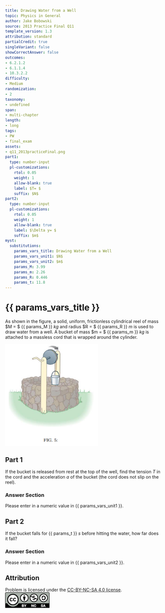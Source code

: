 ```yaml
---
title: Drawing Water from a Well
topic: Physics in General
author: Jake Bobowski
source: 2013 Practice Final Q11
template_version: 1.3
attribution: standard
partialCredit: true
singleVariant: false
showCorrectAnswer: false
outcomes:
- 6.2.1.2
- 6.1.1.4
- 10.3.2.2
difficulty:
- Medium
randomization:
- 2
taxonomy:
- undefined
span:
- multi-chapter
length:
- long
tags:
- PW
- final_exam
assets:
- q11_2013practiceFinal.png
part1:
  type: number-input
  pl-customizations:
    rtol: 0.05
    weight: 1
    allow-blank: true
    label: $T= $
    suffix: $N$
part2:
  type: number-input
  pl-customizations:
    rtol: 0.05
    weight: 1
    allow-blank: true
    label: $\Delta y= $
    suffix: $m$
myst:
  substitutions:
    params_vars_title: Drawing Water from a Well
    params_vars_unit1: $N$
    params_vars_unit2: $m$
    params_M: 3.99
    params_m: 2.26
    params_R: 0.446
    params_t: 11.8
---
```

# {{ params_vars_title }}
As shown in the figure, a solid, uniform, frictionless cylindrical reel of mass $M = $ {{ params_M }} $kg$ and radius $R = $ {{ params_R }} $m$ is used to draw water from a well. A bucket of mass $m = $ {{ params_m }} $kg$ is  attached to a massless cord that is wrapped around the cylinder.

<img src="q11_2013practiceFinal.png" alt="Figure of a bucket attached to a cylindrical reel and a well." width=300>

## Part 1

If the bucket is released from rest at the top of the well, find the tension $T$ in the cord and the acceleration $a$ of the bucket (the cord does not slip on the reel).

### Answer Section

Please enter in a numeric value in {{ params_vars_unit1 }}.

## Part 2

If the bucket falls for {{ params_t }} $s$ before hitting the water, how far does it fall?

### Answer Section

Please enter in a numeric value in {{ params_vars_unit2 }}.

## Attribution

Problem is licensed under the [CC-BY-NC-SA 4.0 license](https://creativecommons.org/licenses/by-nc-sa/4.0/).<br> ![The Creative Commons 4.0 license requiring attribution-BY, non-commercial-NC, and share-alike-SA license.](https://raw.githubusercontent.com/firasm/bits/master/by-nc-sa.png)
